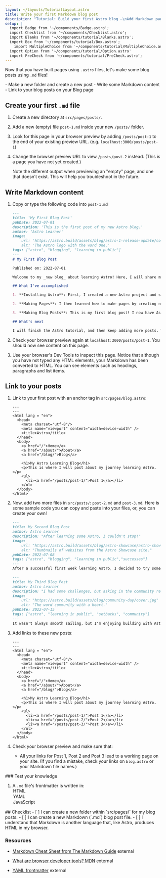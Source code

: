 ```yaml
---
layout: ~/layouts/TutorialLayout.astro
title: Write your first Markdown blog post
description: "Tutorial: Build your first Astro blog —\nAdd Markdown pages to your site"
setup: |
  import Badge from '~/components/Badge.astro';
  import Checklist from '~/components/Checklist.astro';
  import Blanks from '~/components/tutorial/Blanks.astro';
  import Box from '~/components/tutorial/Box.astro';
    import MultipleChoice from '~/components/tutorial/MultipleChoice.astro';
  import Option from '~/components/tutorial/Option.astro'
  import PreCheck from '~/components/tutorial/PreCheck.astro';
---
```


Now that you have built pages using `.astro` files, let's make some blog posts using `.md` files!

<PreCheck>
  - Make a new folder and create a new post
  - Write some Markdown content
  - Link to your blog posts on your Blog page
</PreCheck>

## Create your first `.md` file

1. Create a new directory at `src/pages/posts/`. 

2. Add a new (empty) file `post-1.md` inside your new `/posts/` folder.

3. Look for this page in your browser preview by adding `/posts/post-1` to the end of your existing preview URL. (e.g. `localhost:3000/posts/post-1`)

4. Change the browser preview URL to view `/posts/post-2` instead. (This is a page you have not yet created.) 

    Note the different output when previewing an "empty" page, and one that doesn't exist. This will help you troubleshoot in the future.

## Write Markdown content

1. Copy or type the following code into `post-1.md`

    ```markdown title="src/pages/posts/post-1.md"
    ---
    title: 'My First Blog Post'
    pubDate: 2022-07-01
    description: 'This is the first post of my new Astro blog.'
    author: 'Astro Learner'
    image:
        url: 'https://astro.build/assets/blog/astro-1-release-update/cover.jpeg' 
        alt: 'The Astro logo with the word One.'
    tags: ["astro", "blogging", "learning in public"]
    ---
    # My First Blog Post

    Published on: 2022-07-01

    Welcome to my _new blog_ about learning Astro! Here, I will share my learning journey as I build a new website.

    ## What I've accomplished

    1. **Installing Astro**: First, I created a new Astro project and set up my online accounts.

    2. **Making Pages**: I then learned how to make pages by creating new `.astro` files and placing them in the `src/pages/` folder.

    3. **Making Blog Posts**: This is my first blog post! I now have Astro pages and Markdown posts!

    ## What's next

    I will finish the Astro tutorial, and then keep adding more posts. Watch this space for more to come.
    ```

2. Check your browser preview again at `localhost:3000/posts/post-1`. You should now see content on this page.

3. Use your browser's Dev Tools to inspect this page. Notice that although you have not typed any HTML elements, your Markdown has been converted to HTML. You can see elements such as headings, paragraphs and list items.

## Link to your posts

<!-- Add navigation links for each individual blog post (including new ones you will create next). -->

1. Link to your first post with an anchor tag in `src/pages/blog.astro`:
    ```astro title="src/pages/blog.astro" ins={16-18}
    ---
    ---
    <html lang = "en">
      <head>
        <meta charset="utf-8"/>
        <meta name="viewport" content="width=device-width" />
        <title>Astro</title>
      </head>
      <body>
        <a href="/">Home</a>
        <a href="/about/">About</a>
        <a href="/blog/">Blog</a>

        <h1>My Astro Learning Blog</h1>
        <p>This is where I will post about my journey learning Astro.</p>
        <ul>
          <li><a href="/posts/post-1/">Post 1</a></li>
        </ul>
      </body>
    </html>
    ```

2. Now, add two more files in `src/posts/`: `post-2.md` and `post-3.md`. Here is some sample code you can copy and paste into your files, or, you can create your own!

    ```md title="src/pages/posts/post-2.md"
    ---
    title: My Second Blog Post
    author: Astro Learner
    description: "After learning some Astro, I couldn't stop!"
    image: 
        url: "https://astro.build/assets/blog/astro-showcase/astro-showcase-screenshot.jpg"
        alt: "Thumbnails of websites from the Astro Showcase site."
    pubDate: 2022-07-08
    tags: ["astro", "blogging", "learning in public","successes"]
    ---
    After a successful first week learning Astro, I decided to try some more. I wrote and imported a small component from memory!
    ```

    ```md title="src/pages/posts/post-3.md"
    ---
    title: My Third Blog Post
    author: Astro Learner
    description: "I had some challenges, but asking in the community really helped!"
    image: 
        url: "https://astro.build/assets/blog/community-day/cover.jpg"
        alt: "The word community with a heart."
    pubDate: 2022-07-15
    tags: ["astro", "learning in public", "setbacks", "community"]
    ---
    It wasn't always smooth sailing, but I'm enjoying building with Astro. And, the [Discord community](https://astro.build/chat) is really friendly and helpful!
    ```

3. Add links to these new posts:

    ```astro title="src/pages/blog.astro" ins={18-19}
    ---
    ---
    <html lang = "en">
      <head>
        <meta charset="utf-8"/>
        <meta name="viewport" content="width=device-width" />
        <title>Astro</title>
      </head>
      <body>
        <a href="/">Home</a>
        <a href="/about/">About</a>
        <a href="/blog/">Blog</a>

        <h1>My Astro Learning Blog</h1>
        <p>This is where I will post about my journey learning Astro.</p>
        <ul>
          <li><a href="/posts/post-1/">Post 1</a></li>
          <li><a href="/posts/post-2/">Post 2</a></li>
          <li><a href="/posts/post-3/">Post 3</a></li>
        </ul>
      </body>
    </html>
    ```

4. Check your browser preview and make sure that:

    - All your links for Post 1, Post 2 and Post 3 lead to a working page on your site. (If you find a mistake, check your links on `blog.astro` or your Markdown file names.)



<Box icon="question-mark">
### Test your knowledge

1. A `.md` file's frontmatter is written in:
    <MultipleChoice>
        <Option>HTML</Option>
        <Option isCorrect>YAML</Option>
        <Option>JavaScript</Option>
    </MultipleChoice>
</Box>

<Box icon="check-list">
## Checklist

<Checklist>
- [ ] I can create a new folder within `src/pages/` for my blog posts.
- [ ] I can create a new Markdown (`.md`) blog post file.
- [ ] I understand that Markdown is another language that, like Astro, produces HTML in my browser.
</Checklist>
</Box>

### Resources

- [Markdown Cheat Sheet from The Markdown Guide](https://www.markdownguide.org/cheat-sheet/)  <Badge>external</Badge>

- [What are browser developer tools? MDN](https://developer.mozilla.org/en-US/docs/Learn/Common_questions/What_are_browser_developer_tools)  <Badge>external</Badge>

- [YAML frontmatter](https://assemble.io/docs/YAML-front-matter.html)  <Badge>external</Badge>
